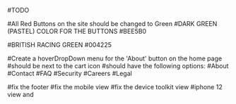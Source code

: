#TODO




#All Red Buttons on the site should be changed to Green
#DARK GREEN (PASTEL) COLOR FOR THE BUTTONS
#BEE5B0

#BRITISH RACING GREEN
#004225

#Create a hoverDropDown menu for the 'About' button on the home page
#should be next to the cart icon
#should have the following options:
#About
#Contact
#FAQ
#Security
#Careers
#Legal

#fix the footer
#fix the mobile view
#fix the device toolkit view
#iphone 12 view and 